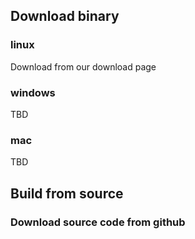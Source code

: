 ## Download binary
### linux
Download from our download page
### windows
TBD
### mac
TBD

## Build from source
### Download source code from github

